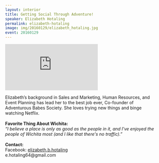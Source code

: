 ```yaml
---
layout: interior
title: Getting Social Through Adventure!
speaker: Elizabeth Hotaling
permalink: elizabeth-hotaling
image: img/20160129/elizabeth_hotaling.jpg
event: 20160129
---
```


<div class='embed-container'><iframe src='https://www.youtube.com/embed/MUwnw8pd65U' frameborder='0' allowfullscreen></iframe></div>

<section class="bg-dark" id="events">
  <div class="container text-center">
    <div class="col-lg-6 col-sm-8 col-lg-offset-3 col-sm-offset-2">
      <p>
        Elizabeth’s background in Sales and Marketing, Human Resources, and Event Planning has lead her to the best job ever, Co-founder of Adventurous Babes Society. She loves trying new things and binge watching Netflix.<br><br><strong>Favorite Thing About Wichita:</strong><br><i>“I believe a place is only as good as the people in it, and I've enjoyed the people of Wichita most (and I like that there's no traffic).”</i><br><br><strong>Contact:</strong><br>Facebook: <a href="https://www.facebook.com/elizabeth.b.hotaling" target="_blank">elizabeth.b.hotaling</a><br>e.hotaling64@gmail.com<br>
      </p>
    </div>
  </div>
</section>